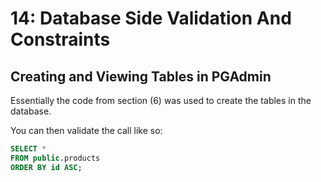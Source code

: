 # 14: Database Side Validation And Constraints

## Creating and Viewing Tables in PGAdmin

Essentially the code from section (6) was used to create the tables in the database.

You can then validate the call like so:

```sql
SELECT *
FROM public.products
ORDER BY id ASC;
```
